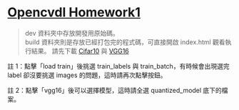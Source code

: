 # [Opencvdl Homework1](https://toonnyy8.github.io/ncku/opencvdl2020/hw1/build/index.html)
> dev 資料夾中存放開發用原始碼。  
> build 資料夾則是存放已經打包完的程式碼，可直接開啟 index.html 觀看執行結果。
> 請先下載 [Cifar10](https://github.com/toonnyy8/ncku/tree/master/opencvdl2020/hw1/Cifar10) 與 [VGG16](https://github.com/toonnyy8/ncku/tree/master/opencvdl2020/hw1/model/quantized_model)

註 1：點擊「load train」後挑選 train_labels 與 train_batch，有時候會出現選完 label 卻沒要挑選 images 的問題，這時請再次點擊按鈕。

註 2：點擊「vgg16」後可以選擇模型，這時請全選 quantized_model 底下的檔案。